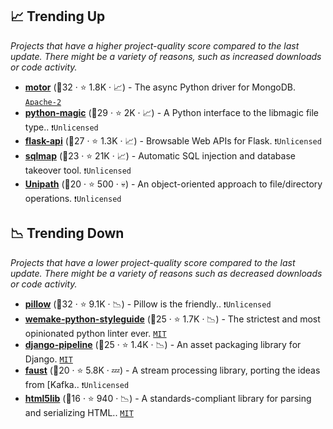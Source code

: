 ## 📈 Trending Up

_Projects that have a higher project-quality score compared to the last update. There might be a variety of reasons, such as increased downloads or code activity._

- <b><a href="https://github.com/mongodb/motor">motor</a></b> (🥇32 ·  ⭐ 1.8K · 📈) - The async Python driver for MongoDB. <code><a href="http://bit.ly/3nYMfla">Apache-2</a></code>
- <b><a href="https://github.com/ahupp/python-magic">python-magic</a></b> (🥈29 ·  ⭐ 2K · 📈) - A Python interface to the libmagic file type.. <code>❗Unlicensed</code>
- <b><a href="https://github.com/flask-api/flask-api">flask-api</a></b> (🥉27 ·  ⭐ 1.3K · 📈) - Browsable Web APIs for Flask. <code>❗Unlicensed</code>
- <b><a href="https://github.com/sqlmapproject/sqlmap">sqlmap</a></b> (🥇23 ·  ⭐ 21K · 📈) - Automatic SQL injection and database takeover tool. <code>❗Unlicensed</code>
- <b><a href="https://github.com/mikeorr/Unipath">Unipath</a></b> (🥉20 ·  ⭐ 500 · 💀) - An object-oriented approach to file/directory operations. <code>❗Unlicensed</code>

## 📉 Trending Down

_Projects that have a lower project-quality score compared to the last update. There might be a variety of reasons such as decreased downloads or code activity._

- <b><a href="https://github.com/python-pillow/Pillow">pillow</a></b> (🥇32 ·  ⭐ 9.1K · 📉) - Pillow is the friendly.. <code>❗Unlicensed</code>
- <b><a href="https://github.com/wemake-services/wemake-python-styleguide">wemake-python-styleguide</a></b> (🥈25 ·  ⭐ 1.7K · 📉) - The strictest and most opinionated python linter ever. <code><a href="http://bit.ly/34MBwT8">MIT</a></code>
- <b><a href="https://github.com/jazzband/django-pipeline">django-pipeline</a></b> (🥈25 ·  ⭐ 1.4K · 📉) - An asset packaging library for Django. <code><a href="http://bit.ly/34MBwT8">MIT</a></code>
- <b><a href="https://github.com/robinhood/faust">faust</a></b> (🥉20 ·  ⭐ 5.8K · 💤) - A stream processing library, porting the ideas from [Kafka.. <code>❗Unlicensed</code>
- <b><a href="https://github.com/html5lib/html5lib-python">html5lib</a></b> (🥉16 ·  ⭐ 940 · 📉) - A standards-compliant library for parsing and serializing HTML.. <code><a href="http://bit.ly/34MBwT8">MIT</a></code>

